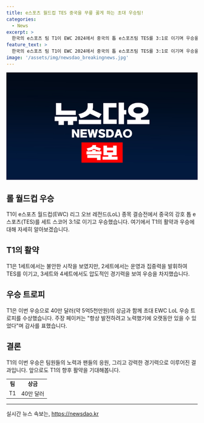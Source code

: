 ```yaml
---
title: e스포츠 월드컵 TES 중국을 무릎 꿇게 하는 초대 우승팀!
categories:
  - News
excerpt: >
  한국의 e스포츠 팀 T1이 EWC 2024에서 중국의 톱 e스포츠팀 TES를 3:1로 이기며 우승을 차지했다. 이를 통해 T1은 40만 달러의 상금과 함께 우승 트로피를 획들었고, 페이커는 팀의 성공을 위해 항상 노력했고, 팬들과 팀원들의 지지 덕분에 이루어진 결과라며 감사를 표했다. 
feature_text: >
  한국의 e스포츠 팀 T1이 EWC 2024에서 중국의 톱 e스포츠팀 TES를 3:1로 이기며 우승을 차지했다. 이를 통해 T1은 40만 달러의 상금과 함께 우승 트로피를 획들었고, 페이커는 팀의 성공을 위해 항상 노력했고, 팬들과 팀원들의 지지 덕분에 이루어진 결과라며 감사를 표했다. 
image: '/assets/img/newsdao_breakingnews.jpg'
---
```


<p><img src="/assets/img/newsdao_breakingnews.jpg" alt="implanttips 속보" /></p>

<h2 data-ke-size="size26">롤 월드컵 우승</h2>

<p data-ke-size="size16">T1이 e스포츠 월드컵(EWC) 리그 오브 레전드(LoL) 종목 결승전에서 중국의 강호 톱 e스포츠(TES)를 세트 스코어 3:1로 이기고 우승했습니다. 여기에서 T1의 활약과 우승에 대해 자세히 알아보겠습니다.</p>

<h2 data-ke-size="size24">T1의 활약</h2>

<p data-ke-size="size16">T1은 1세트에서는 불안한 시작을 보였지만, 2세트에서는 운영과 집중력을 발휘하여 TES를 이기고, 3세트와 4세트에서도 압도적인 경기력을 보여 우승을 차지했습니다.</p>

<h2 data-ke-size="size24">우승 트로피</h2>

<p data-ke-size="size16">T1은 이번 우승으로 40만 달러(약 5억5천만원)의 상금과 함께 초대 EWC LoL 우승 트로피를 수상했습니다. 주장 페이커는 "항상 발전하려고 노력했기에 오랫동안 있을 수 있었다"며 감사를 표했습니다.</p>

<h2 data-ke-size="size24">결론</h2>

<p data-ke-size="size16">T1의 이번 우승은 팀원들의 노력과 팬들의 응원, 그리고 강력한 경기력으로 이루어진 결과입니다. 앞으로도 T1의 향후 활약을 기대해봅니다.</p>

<table>
  <tr>
    <td style="text-align: center; height: 17px;"><b>팀</b></td>
    <td style="text-align: center; height: 17px;"><b>상금</b></td>
  </tr>
  <tr>
    <td style="text-align: center; height: 17px;">T1</td>
    <td style="text-align: center; height: 17px;">40만 달러</td>
  </tr>
</table>

<hr>
실시간 뉴스 속보는, <a href="https://newsdao.kr" rel="dofollow">https://newsdao.kr</a>


